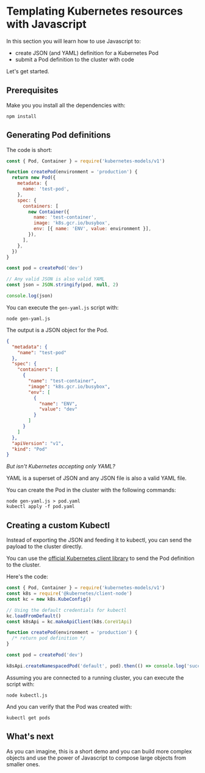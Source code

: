 # Templating Kubernetes resources with Javascript

In this section you will learn how to use Javascript to:

- create JSON (and YAML) definition for a Kubernetes Pod
- submit a Pod definition to the cluster with code

Let's get started.

## Prerequisites

Make you you install all the dependencies with:

```shell
npm install
```

## Generating Pod definitions

The code is short:

```js
const { Pod, Container } = require('kubernetes-models/v1')

function createPod(environment = 'production') {
  return new Pod({
    metadata: {
      name: 'test-pod',
    },
    spec: {
      containers: [
        new Container({
          name: 'test-container',
          image: 'k8s.gcr.io/busybox',
          env: [{ name: 'ENV', value: environment }],
        }),
      ],
    },
  })
}

const pod = createPod('dev')

// Any valid JSON is also valid YAML
const json = JSON.stringify(pod, null, 2)

console.log(json)
```

You can execute the `gen-yaml.js` script with:

```shell
node gen-yaml.js
```

The output is a JSON object for the Pod.

```json
{
  "metadata": {
    "name": "test-pod"
  },
  "spec": {
    "containers": [
      {
        "name": "test-container",
        "image": "k8s.gcr.io/busybox",
        "env": [
          {
            "name": "ENV",
            "value": "dev"
          }
        ]
      }
    ]
  },
  "apiVersion": "v1",
  "kind": "Pod"
}
```

_But isn't Kubernetes accepting only YAML?_

YAML is a superset of JSON and any JSON file is also a valid YAML file.

You can create the Pod in the cluster with the following commands:

```shell
node gen-yaml.js > pod.yaml
kubectl apply -f pod.yaml
```

## Creating a custom Kubectl

Instead of exporting the JSON and feeding it to kubectl, you can send the payload to the cluster directly.

You can use the [official Kubernetes client library](https://github.com/kubernetes-client/javascript) to send the Pod definition to the cluster.

Here's the code:

```js
const { Pod, Container } = require('kubernetes-models/v1')
const k8s = require('@kubernetes/client-node')
const kc = new k8s.KubeConfig()

// Using the default credentials for kubectl
kc.loadFromDefault()
const k8sApi = kc.makeApiClient(k8s.CoreV1Api)

function createPod(environment = 'production') {
  /* return pod definition */
}

const pod = createPod('dev')

k8sApi.createNamespacedPod('default', pod).then(() => console.log('success'))
```

Assuming you are connected to a running cluster, you can execute the script with:

```shell
node kubectl.js
```

And you can verify that the Pod was created with:

```shell
kubectl get pods
```

## What's next

As you can imagine, this is a short demo and you can build more complex objects and use the power of Javascript to compose large objects from smaller ones.